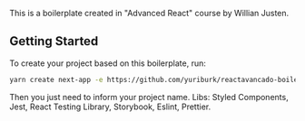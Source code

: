 This is a boilerplate created in "Advanced React" course by Willian Justen.

## Getting Started

To create your project based on this boilerplate, run:

```bash
yarn create next-app -e https://github.com/yuriburk/reactavancado-boilerplate
```

Then you just need to inform your project name. Libs: Styled Components, Jest, React Testing Library, Storybook, Eslint, Prettier.
